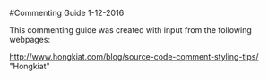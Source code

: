 #Commenting Guide 1-12-2016

This commenting guide was created with input from the following webpages:

<http://www.hongkiat.com/blog/source-code-comment-styling-tips/> "Hongkiat"
